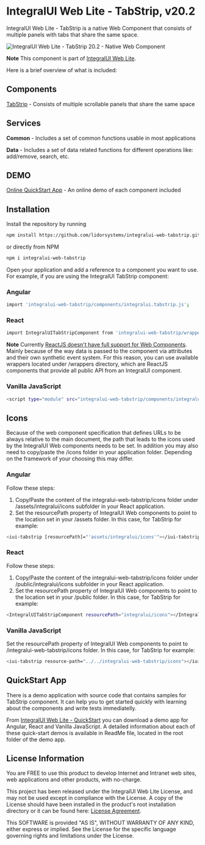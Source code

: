 # IntegralUI Web Lite - TabStrip, v20.2

IntegralUI Web Lite - TabStrip is a native Web Component that consists of multiple panels with tabs that share the same space. 

![IntegralUI Web Lite - TabStrip 20.2 - Native Web Component](https://www.lidorsystems.com/products/web/lite/images/integralui-web-tabstrip-20.2.png)

<b>Note</b> This component is part of [IntegralUI Web Lite](https://github.com/lidorsystems/integralui-web-lite.git).

Here is a brief overview of what is included:

## Components

[TabStrip](https://www.lidorsystems.com/products/web/studio/samples/web-components/#/tabstrip) - Consists of multiple scrollable panels that share the same space 


## Services

<b>Common</b> - Includes a set of common functions usable in most applications

<b>Data</b> - Includes a set of data related functions for different operations like: add/remove, search, etc.


## DEMO

[Online QuickStart App](https://www.lidorsystems.com/products/web/studio/samples/web-components/) - An online demo of each component included


## Installation

Install the repository by running

```bash
npm install https://github.com/lidorsystems/integralui-web-tabstrip.git
```

or directly from NPM

```bash
npm i integralui-web-tabstrip
```

Open your application and add a reference to a component you want to use. For example, if you are using the IntegralUI TabStrip component:</p>

### Angular

```bash
import 'integralui-web-tabstrip/components/integralui.tabstrip.js';
```

### React

```bash
import IntegralUITabStripComponent from 'integralui-web-tabstrip/wrappers/react.integralui.tabstrip.js';
```

<b>Note</b>   Currently [ReactJS doesn't have full support for Web Components](https://custom-elements-everywhere.com/#react). Mainly because of the way data is passed to the component via attributes and their own synthetic event system. For this reason, you can use available wrappers located under /wrappers directory, which are ReactJS components that provide all public API from an IntegralUI component.</p>

### Vanilla JavaScript

```bash
<script type="module" src="integralui-web-tabstrip/components/integralui.tabstrip.js"></script>
```


## Icons

Because of the web component specification that defines URLs to be always relative to the main document, the path that leads to the icons used by the IntegralUI Web components needs to be set. In addition you may also need to copy/paste the /icons folder in your application folder. Depending on the framework of your choosing this may differ.

### Angular

Follow these steps:
1. Copy/Paste the content of the integralui-web-tabstrip/icons folder under /assets/integralui/icons subfolder in your React application. 
2. Set the resourcePath property of IntegralUI Web components to point to the location set in your /assets folder. In this case, for TabStrip for example:

```bash
<iui-tabstrip [resourcePath]="'assets/integralui/icons'"></iui-tabstrip>
```

### React

Follow these steps:
1. Copy/Paste the content of the integralui-web-tabstrip/icons folder under /public/integralui/icons subfolder in your React application. 
2. Set the resourcePath property of IntegralUI Web components to point to the location set in your /public folder. In this case, for TabStrip for example:

```bash
<IntegralUITabStripComponent resourcePath="integralui/icons"></IntegralUITabStripComponent>
```

### Vanilla JavaScript

Set the resourcePath property of IntegralUI Web components to point to /integralui-web-tabstrip/icons folder. In this case, for TabStrip for example:

```bash
<iui-tabstrip resource-path="../../integralui-web-tabstrip/icons"></iui-tabstrip>
```


## QuickStart App

There is a demo application with source code that contains samples for TabStrip component. It can help you to get started quickly with learning about the components and write tests immediatelly. 

From [IntegralUI Web Lite - QuickStart](https://www.lidorsystems.com/products/web/lite/#quickstart) you can download a demo app for Angular, React and Vanilla JavaScript. A detailed information about each of these quick-start demos is available in ReadMe file, located in the root folder of the demo app.


## License Information

You are FREE to use this product to develop Internet and Intranet web sites, web applications and other products, with no-charge.

This project has been released under the IntegralUI Web Lite License, and may not be used except in compliance with the License.
A copy of the License should have been installed in the product's root installation directory or it can be found here: [License Agreement](https://www.lidorsystems.com/products/web/lite/integralui-web-lite-license-agreement.pdf).

This SOFTWARE is provided "AS IS", WITHOUT WARRANTY OF ANY KIND, either express or implied. See the License for the specific language governing rights and limitations under the License.
